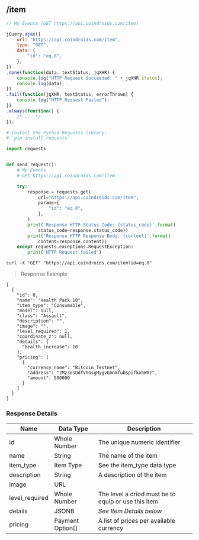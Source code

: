 ## /item

```javascript
// My Events (GET https://api.coindroids.com/item)

jQuery.ajax({
    url: "https://api.coindroids.com/item",
    type: "GET",
    data: {
        "id": "eq.8",
    },
})
.done(function(data, textStatus, jqXHR) {
    console.log("HTTP Request Succeeded: " + jqXHR.status);
    console.log(data);
})
.fail(function(jqXHR, textStatus, errorThrown) {
    console.log("HTTP Request Failed");
})
.always(function() {
    /* ... */
});

```

```python
# Install the Python Requests library:
# `pip install requests`

import requests


def send_request():
    # My Events
    # GET https://api.coindroids.com/item

    try:
        response = requests.get(
            url="https://api.coindroids.com/item",
            params={
                "id": "eq.8",
            },
        )
        print('Response HTTP Status Code: {status_code}'.format(
            status_code=response.status_code))
        print('Response HTTP Response Body: {content}'.format(
            content=response.content))
    except requests.exceptions.RequestException:
        print('HTTP Request failed')


```

```shell
curl -X "GET" "https://api.coindroids.com/item?id=eq.8"
```

> Response Example

```
[
  {
    "id": 8,
    "name": "Health Pack 10",
    "item_type": "Consumable",
    "model": null,
    "class": "Assault",
    "description": "",
    "image": "",
    "level_required": 1,
    "coordinate_z": null,
    "details": {
      "health_increase": 10
    },
    "pricing": [
      {
        "currency_name": "Bitcoin Testnet",
        "address": "2Mz3osUdfVhGsgMygvGmnmfubspifkxhWXz",
        "amount": 500000
      }
    ]
  }
]
```

### Response Details

|Name|Data Type|Description|
|---|-------|-------|
|id| Whole Number| The unique numeric identifier |
|name| String| The name of the item |
|item_type| Item Type | See the item_type data type |
|description| String | A description of the item |
|image| URL | |
|level_required| Whole Number| The level a driod must be to equip or use this item|
|details| JSONB | _See Item Details below_ |
|pricing| Payment Option[] | A list of prices per available currency |
